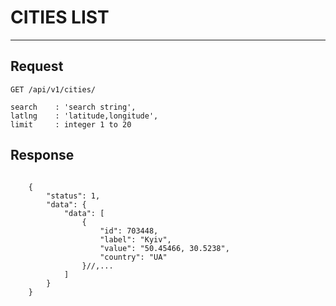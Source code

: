 # CITIES LIST
-----------

## Request

    GET /api/v1/cities/

```parameters
search    : 'search string',
latlng    : 'latitude,longitude',
limit     : integer 1 to 20
```

## Response

```JSON5

    {
        "status": 1,
        "data": {
            "data": [
                {
                    "id": 703448,
                    "label": "Kyiv",
                    "value": "50.45466, 30.5238",
                    "country": "UA"
                }//,...
            ]
        }
    }

```
